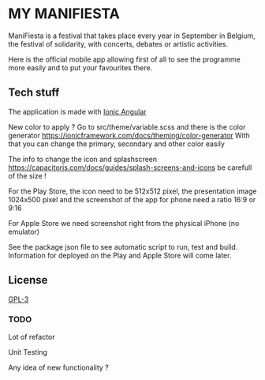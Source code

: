 # MY MANIFIESTA

ManiFiesta is a festival that takes place every year in September in Belgium, the festival of solidarity, with concerts, debates or artistic activities.

Here is the official mobile app allowing first of all to see the programme more easily and to put your favourites there.

## Tech stuff

The application is made with [Ionic Angular](https://ionicframework.com/docs/angular/overview)

New color to apply ? Go to src/theme/variable.scss and there is the color generator https://ionicframework.com/docs/theming/color-generator
With that you can change the primary, secondary and other color easily

The info to change the icon and splashscreen https://capacitorjs.com/docs/guides/splash-screens-and-icons be carefull of the size !

For the Play Store, the icon need to be 512x512 pixel, the presentation image 1024x500 pixel and the screenshot of the app for phone need a ratio 16:9 or 9:16

For Apple Store we need screenshot right from the physical iPhone (no emulator)

See the package json file to see automatic script to run, test and build. Information for deployed on the Play and Apple Store will come later.

## License

[GPL-3](https://choosealicense.com/licenses/gpl-3.0/)

### TODO

Lot of refactor

Unit Testing

Any idea of new functionality ?
